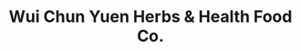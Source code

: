---
title: "Wui Chun Yuen Herbs & Health Food Co."
url: /richmond-hill/wui-chun-yuen-herbs-and-health-food-co/
shop: herbalist
---